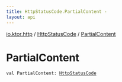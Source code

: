 ```yaml
---
title: HttpStatusCode.PartialContent - 
layout: api
---
```


<div class='api-docs-breadcrumbs'><a href="../index.html">io.ktor.http</a> / <a href="index.html">HttpStatusCode</a> / <a href="./-partial-content.html">PartialContent</a></div>

# PartialContent

<div class="signature"><code><span class="keyword">val </span><span class="identifier">PartialContent</span><span class="symbol">: </span><a href="index.html"><span class="identifier">HttpStatusCode</span></a></code></div>
